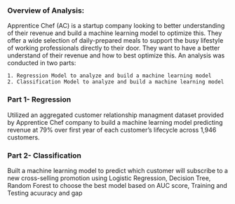 ### Overview of Analysis:
Apprentice Chef (AC) is a startup company looking to better understanding of their revenue and build a machine learning model to optimize this. 
They offer a wide selection of daily-prepared meals to support the busy lifestyle of working professionals directly to their door. They want to have a better understand of their revenue and how to best optimize this. An analysis was conducted in two parts:
  
    1. Regression Model to analyze and build a machine learning model  
    2. Classification Model to analyze and build a machine learning model 

### Part 1- Regression
Utilized an aggregated customer relationship managment dataset provided by Apprentice Chef company to build a machine learning model predicting revenue at 79% over first year of each customer’s lifecycle across 1,946 customers.

### Part 2- Classification
Built a machine learning model to predict which customer will subscribe to a new cross-selling promotion using Logistic Regression, Decision Tree, Random Forest to choose the best model based on AUC score, Training and Testing acuuracy and gap

